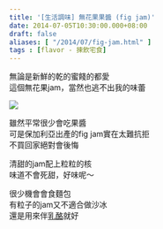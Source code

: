 ```yaml
---
title: '[生活調味] 無花果果醬 (fig jam)'
date: 2014-07-05T10:30:00.000+08:00
draft: false
aliases: [ "/2014/07/fig-jam.html" ]
tags : [flavor - 揀飲宅食]
---
```


無論是新鮮的乾的蜜餞的都愛  
這個無花果jam，當然也逃不出我的味蕾  

[![](https://1.bp.blogspot.com/-9LFGEkiM50A/XEMyyObU6RI/AAAAAAAAF1k/eV6tkTJH6x04pGimU9VvL_hHg9ql0eBPgCLcBGAs/s640/14427610555_abeff9c9b8_z.jpg)](https://1.bp.blogspot.com/-9LFGEkiM50A/XEMyyObU6RI/AAAAAAAAF1k/eV6tkTJH6x04pGimU9VvL_hHg9ql0eBPgCLcBGAs/s1600/14427610555_abeff9c9b8_z.jpg)

雖然平常很少會吃果醬  
可是保加利亞出產的fig jam實在太難抗拒  
不買回家絕對會後悔  
  
清甜的jam配上粒粒的核  
味道不會死甜，好味呢～  
  
很少機會會食麵包  
有粒子的jam又不適合做沙冰  
還是用來伴[乳酪](http://www.hidie.net/2014/06/x-honey-walnut-yogurt.html)就好